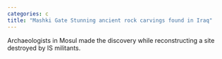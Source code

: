 ```yaml
---
categories: c
title: "Mashki Gate Stunning ancient rock carvings found in Iraq"
---
```

Archaeologists in Mosul made the discovery while reconstructing a site destroyed by IS militants.